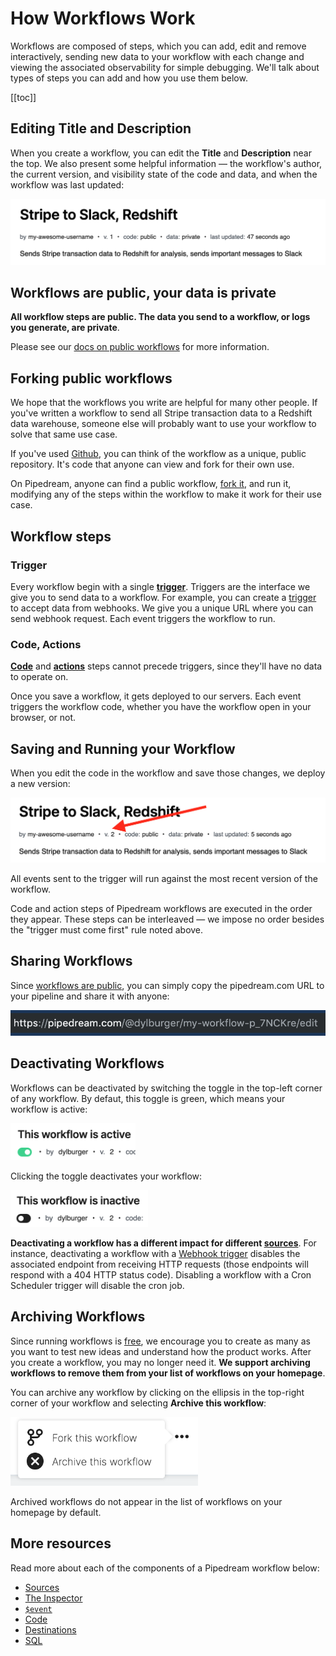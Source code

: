 # How Workflows Work

Workflows are composed of steps, which you can add, edit and remove interactively, sending new data to your workflow with each change and viewing the associated observability for simple debugging. We'll talk about types of steps you can add and how you use them below.

[[toc]]

## Editing Title and Description

When you create a workflow, you can edit the **Title** and **Description** near the top. We also present some helpful information — the workflow's author, the current version, and visibility state of the code and data, and when the workflow was last updated:

<div>
<img alt="Pipeline title and description" src="./images/pipeline.png">
</div>

## Workflows are public, your data is private

**All workflow steps are public. The data you send to a workflow, or logs you generate, are private**.

Please see our [docs on public workflows](/public-workflows/) for more information.

## Forking public workflows

We hope that the workflows you write are helpful for many other people. If you've written a workflow to send all Stripe transaction data to a Redshift data warehouse, someone else will probably want to use your workflow to solve that same use case.

If you've used [Github](https://github.com/), you can think of the workflow as a unique, public repository. It's code that anyone can view and fork for their own use.

On Pipedream, anyone can find a public workflow, [fork it](/notebook/fork/), and run it, modifying any of the steps within the workflow to make it work for their use case.

## Workflow steps

### Trigger

Every workflow begin with a single [**trigger**](/notebook/sources/). Triggers are the interface we give you to send data to a workflow. For example, you can create a [trigger](/notebook/sources/#webhook-sources) to accept data from webhooks. We give you a unique URL where you can send webhook request. Each event triggers the workflow to run.

### Code, Actions

[**Code**](/notebook/code/) and [**actions**](/notebook/destinations/) steps cannot precede triggers, since they'll have no data to operate on.

Once you save a workflow, it gets deployed to our servers. Each event triggers the workflow code, whether you have the workflow open in your browser, or not.

## Saving and Running your Workflow

When you edit the code in the workflow and save those changes, we deploy a new version:

<div>
<img alt="Workflow version" src="./images/pipeline-version.png">
</div>

All events sent to the trigger will run against the most recent version of the workflow.

Code and action steps of Pipedream workflows are executed in the order they appear. These steps can be interleaved — we impose no order besides the "trigger must come first" rule noted above.

## Sharing Workflows

Since [workflows are public](/public-workflows/), you can simply copy the pipedream.com URL to your pipeline and share it with anyone:

<div>
<img alt="Workflow URL" src="./images/workflow-url.png">
</div>

## Deactivating Workflows

Workflows can be deactivated by switching the toggle in the top-left corner of any workflow. By defaut, this toggle is green, which means your workflow is active:

<div>
<img alt="Active workflow" width="200" src="./images/active.png">
</div>

Clicking the toggle deactivates your workflow:

<div>
<img alt="Inactive workflow" width="220" src="./images/inactive.png">
</div>

**Deactivating a workflow has a different impact for different [sources](/notebook/sources/)**. For instance, deactivating a workflow with a [Webhook trigger](/notebook/sources/#webhook-sources) disables the associated endpoint from receiving HTTP requests (those endpoints will respond with a 404 HTTP status code). Disabling a workflow with a Cron Scheduler trigger will disable the cron job.

## Archiving Workflows

Since running workflows is [free](/pricing/), we encourage you to create as many as you want to test new ideas and understand how the product works. After you create a workflow, you may no longer need it. **We support archiving workflows to remove them from your list of workflows on your homepage**.

You can archive any workflow by clicking on the ellipsis in the top-right corner of your workflow and selecting **Archive this workflow**:

<div>
<img alt="Archive workflow" width="300" src="./images/archive-workflow.png">
</div>

Archived workflows do not appear in the list of workflows on your homepage by default.

## More resources

Read more about each of the components of a Pipedream workflow below:

- [Sources](/notebook/sources/)
- [The Inspector](/notebook/inspector/)
- [`$event`](/notebook/dollar-event/)
- [Code](/notebook/code/)
- [Destinations](/notebook/destinations/)
- [SQL](/notebook/sql/)

<Footer />
